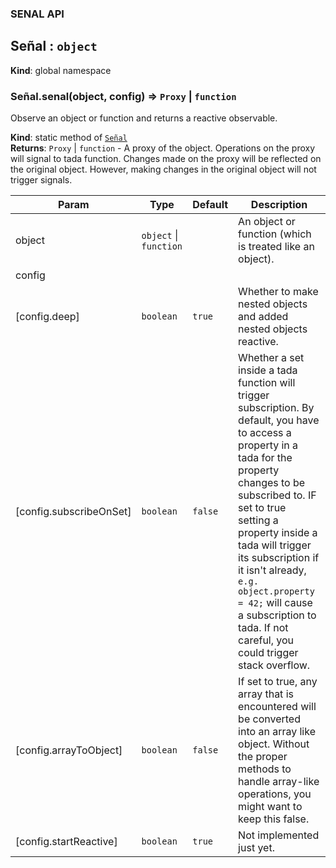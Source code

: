 
### SENAL API
<a name="Señal"></a>

## Señal : <code>object</code>
**Kind**: global namespace  
<a name="Señal.senal"></a>

### Señal.senal(object, config) ⇒ <code>Proxy</code> \| <code>function</code>
Observe an object or function and returns a reactive observable.

**Kind**: static method of [<code>Señal</code>](#Señal)  
**Returns**: <code>Proxy</code> \| <code>function</code> - A proxy of the object. Operations on the proxy will signal to tada function.
Changes made on the proxy will be reflected on the original object. However, making changes in the original object
will not trigger signals.  

| Param | Type | Default | Description |
| --- | --- | --- | --- |
| object | <code>object</code> \| <code>function</code> |  | An object or function (which is treated like an object). |
| config |  |  |  |
| [config.deep] | <code>boolean</code> | <code>true</code> | Whether to make nested objects and added nested objects reactive. |
| [config.subscribeOnSet] | <code>boolean</code> | <code>false</code> | Whether a set inside a tada function will trigger subscription. By default, you have to access a property in a tada for the property changes to be subscribed to.  IF set to true setting a property inside a tada will trigger its subscription if it isn't already, `e.g. object.property = 42;` will cause a subscription to tada. If not careful, you could trigger stack overflow. |
| [config.arrayToObject] | <code>boolean</code> | <code>false</code> | If set to true, any array that is encountered will be converted into an array like object. Without the proper methods to handle array-like operations, you might want to keep this false. |
| [config.startReactive] | <code>boolean</code> | <code>true</code> | Not implemented just yet. |

